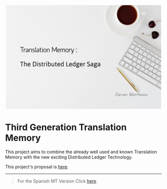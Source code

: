 <div style="text-align:center"><img src="./Proposal/Images/TitlePic.jpg" alt="Whoops"
	title="Social Media Preview" width="500"/></div>

# Third Generation Translation Memory

This project aims to combine the already well used and known Translation Memory with the new exciting Distributed Ledger Technology.

This project's proposal is [here](./Proposal/index "Proposal").

---

> For the Spanish MT Version Click [here](./es "Spanish").
